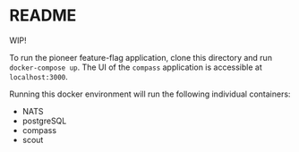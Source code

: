 # README

WIP!

To run the pioneer feature-flag application, clone this directory and run `docker-compose up`.
The UI of the `compass` application is accessible at `localhost:3000`.

Running this docker environment will run the following individual containers:
- NATS
- postgreSQL
- compass
- scout
